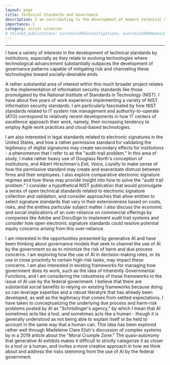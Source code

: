 ```yaml
---
layout: page
title: Technical Standards and Governance
description: I am contributing to the development of modern technical standards for cutting-edge technologies that have illustrated the limitations of traditional approaches to IT governance.
importance: 1
category: social sciences
# related_publications: einstein1956investigations, einstein1950meaning
---
```



<hr>

I have a variety of interests in the development of technical standards by institutions, especially as they relate to evolving technologies where technological advancement substantially outpaces the development of governance patterns capable of mitigating risk and channeling these technologies toward socially-desirable ends.

A rather substantial area of interest within this much broader project relates to the implementation of information security standards like those promulgated by the National Institute of Standards in Technology (NIST). I have about five years of work experience implementing a variety of NIST information security standards. I am particularly fascinated by how NIST standards related to IT system risk management and authority-to-operate (ATO) correspond to relatively recent developments in how IT centers of excellence approach their work, namely, their increasing tendency to employ Agile work practices and cloud-based technologies.

I am also interested in legal standards related to electronic signatures in the United States, and how a rather permissive standard for validating the legitimacy of digital signatures may create secondary effects for institutions - a phenomenon that I refer to as the "audit-trail problem." In this area of study, I make rather heavy use of Douglass North's conception of institutions, and Albert Hirschman's *Exit, Voice, Loyalty* to make sense of how the permissive standard may create and exacerbate distrust between firms and their employees. I also explore comparative electronic signature regimes and how these may provide insight into how to solve the "audit trail problem." I consider a hypothetical NIST publication that would promulgate a series of open technical standards related to electronic signature collection and validation, and consider approaches that allow entities to select signature standards that vary in their extensiveness based on costs, risks, and the entities particular subject matter. I also discuss the economic and social implications of an over-reliance on commercial offerings by companies like Adobe and DocuSign to implement audit trail systems and consider how open electronic signature standards could resolve potential equity concerns arising from this over-reliance.

I am interested in the opportunities presented by generative AI and have been thinking about governance models that seek to channel the use of AI by the government so as to minimize the risk of harm and due process concerns. I am exploring how the use of AI in decision-making roles, or its use in close proximity to certain high-risk tasks, may impact these concerns. I am also interested in existing frameworks for managing how government does its work, such as the idea of Inherently Governmental Functions, and I am considering the robustness of these frameworks to the issue of AI use by the federal government. I believe that there are substantial social benefits to relying on existing frameworks because doing so can leverage expertise and a robust literatyre that has already been developed, as well as the legitimacy that comes from settled expectations. I have taken to conceptualizing the underlying due process and harm-risk problems posted by AI as "Schrödinger's agency," by which I mean that AI sometimes acts like a tool, and sometimes acts like a human - though it is generally understood as not being able to explain itself or be held to account in the same way that a human can. This idea has been explored rather well through Madeleine Clare Elish's discussion of complex systems by in a 2019 article about the "Moral Crumple Zone." The quasi-autonomy that generative AI exhibits makes it difficult to strictly categorize it as closer to a tool or a human, and invites a more creative approach in how we think about and address the risks stemming from the use of AI by the federal government.




